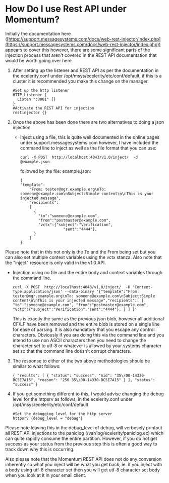 # How Do I use Rest API under Momentum?

Initially the documentation here ([https://support.messagesystems.com/docs/web-rest-injector/index.php](https://support.messagesystems.com/docs/web-rest-injector/index.php)) appears to cover this however, there are some significant parts of the injection process that aren't covered in the REST API documentation that would be worth going over here

1. After setting up the listener and REST API as per the documentation in the ecelerity.conf under /opt/msys/ecelerity/etc/conf/default, if this is a cluster it is recommended you make this change on the manager.

	```
	#Set up the http listener
	HTTP_Listener {
	  Listen ":8081" {}
	}  
	#Activate the REST API for injection
	restinjector {}
	```

2. Once the above has been done there are two alternatives to doing a json injection.

	* Inject using a file, this is quite well documented in the online pages under support.messagesystems.com however, I have included the command line to inject as well as the file format that you can use:

		```
		curl -X POST  http://localhost:4043/v1.0/inject/  -d @example.json
		```
		followed by the file: example.json:

		```
		{
		"template":
			"From: tester@mgr.example.org\nTo: someone@example.com\nSubject:Simple content\n\nThis is your injected message",
			"recipients":
			[
			  {
				"to":"someone@example.com",
				"from":"postmaster@example.com",
				"vctx":{"subject":"Verification",
						   "sent":"4444"},
			  }
			]
		}
		```
Please note that in this not only is the To and the From being set but you can also set multiple context variables using the vctx stanza. Also note that the "inject" resource is only valid in the v1.0 API.


* Injection using no file and the entire body and context variables through the command line.


	```
	curl -X POST  http://localhost:4043/v1.0/inject/  -H 'Content-Type:application/json' --data-binary '{"template":"From: tester@mgr.example.org\nTo: someone@example.com\nSubject:Simple content\n\nThis is your injected message","recipients":[ { "to":"someone@example.com", "from":"postmaster@example.com", "vctx":{"subject":"Verification","sent":"4444"}, } ] }'
	```

	This is exactly the same as the previous json blob, however all additional CF/LF have been removed and the entire blob is stored on a single line for ease of parsing. It is also mandatory that you escape any control characters. Obviously if you are doing this via the command line and you intend to use non ASCII characters then you need to change the character set to utf-8 or whatever is allowed by your systems character set so that the command line doesn't corrupt characters.
	
3. The response to either of the two above methodologies should be similar to what follows:

	```
	{ "results": [ { "status": "success", "mid": "35\/00-14330-BC5E7A15", "reason": "250 35\/00-14330-BC5E7A15" } ], "status": "success" }
	```
4. If you get something different to this, I would advise changing the debug level for the httpsrv as follows, in the ecelerity.conf under /opt/msys/ecelerity/etc/conf/default

	```
	#Set the debugging level for the http server
	httpsrv {debug_level = "debug"}
	```
Please note leaving this in the debug_level of debug, will verbosely printout all REST API injections to the paniclog (/var/log/ecelerity/paniclog.ec) which can quite rapidly consume the entire partition. However, if you do not get success as your status from the previous step this is often a good way to track down why this is occurring.

Also please note that the Momentum REST API does not do any conversion inherently so what you inject will be what you get back, ie. if you inject with a body using utf-8 character set then you will get utf-8 character set body when you look at it in your email client.
